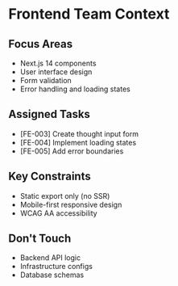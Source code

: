 # Frontend Team Context

## Focus Areas
- Next.js 14 components
- User interface design
- Form validation
- Error handling and loading states

## Assigned Tasks
- [FE-003] Create thought input form
- [FE-004] Implement loading states
- [FE-005] Add error boundaries

## Key Constraints
- Static export only (no SSR)
- Mobile-first responsive design
- WCAG AA accessibility

## Don't Touch
- Backend API logic
- Infrastructure configs
- Database schemas
